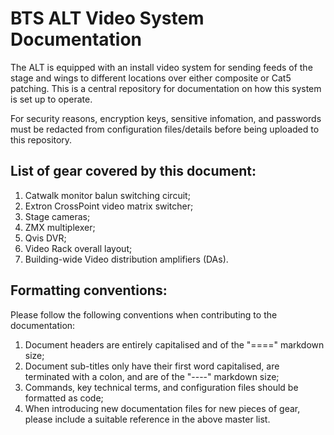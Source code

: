 BTS ALT Video System Documentation
==================================

The ALT is equipped with an install video system for sending feeds of the stage and wings to different locations over either composite or Cat5
patching. This is a central repository for documentation on how this system is set up to operate.

For security reasons, encryption keys, sensitive infomation, and passwords must be redacted from configuration files/details before being uploaded
to this repository.

List of gear covered by this document:
--------------------------------------

1. Catwalk monitor balun switching circuit;
2. Extron CrossPoint video matrix switcher;
3. Stage cameras;
4. ZMX multiplexer;
5. Qvis DVR;
6. Video Rack overall layout;
7. Building-wide Video distribution amplifiers (DAs).

Formatting conventions:
-----------------------

Please follow the following conventions when contributing to the documentation:

1. Document headers are entirely capitalised and of the "====" markdown size;
2. Document sub-titles only have their first word capitalised, are terminated with a colon, and are of the "----" markdown size;
3. Commands, key technical terms, and configuration files should be formatted as code;
4. When introducing new documentation files for new pieces of gear, please include a suitable reference in the above master list.
